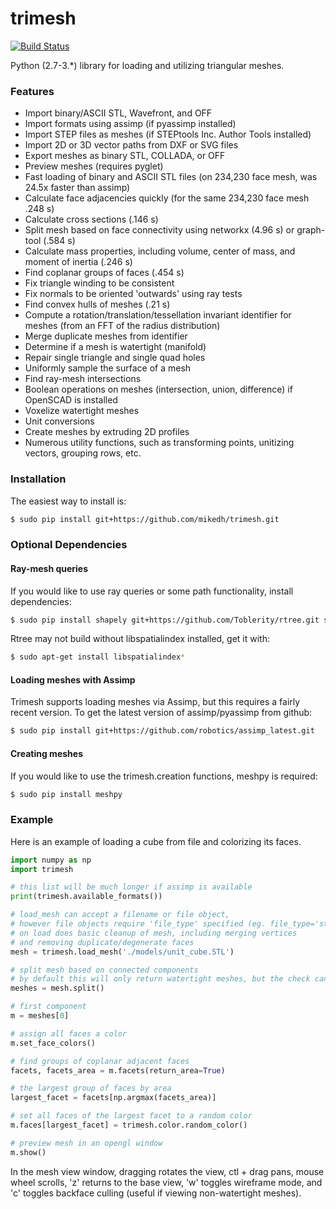 # trimesh #
[![Build Status](https://travis-ci.org/mikedh/trimesh.svg?branch=master)](https://travis-ci.org/mikedh/trimesh)

Python (2.7-3.*) library for loading and utilizing triangular meshes.

### Features ###
* Import binary/ASCII STL, Wavefront, and OFF
* Import formats using assimp (if pyassimp installed)
* Import STEP files as meshes (if STEPtools Inc. Author Tools installed)
* Import 2D or 3D vector paths from DXF or SVG files
* Export meshes as binary STL, COLLADA, or OFF
* Preview meshes (requires pyglet)
* Fast loading of binary and ASCII STL files (on 234,230 face mesh, was 24.5x faster than assimp)
* Calculate face adjacencies quickly (for the same 234,230 face mesh .248 s)
* Calculate cross sections (.146 s)
* Split mesh based on face connectivity using networkx (4.96 s) or graph-tool (.584 s)
* Calculate mass properties, including volume, center of mass, and moment of inertia (.246 s)
* Find coplanar groups of faces (.454 s)
* Fix triangle winding to be consistent 
* Fix normals to be oriented 'outwards' using ray tests
* Find convex hulls of meshes (.21 s)
* Compute a rotation/translation/tessellation invariant identifier for meshes (from an FFT of the radius distribution)
* Merge duplicate meshes from identifier
* Determine if a mesh is watertight (manifold)
* Repair single triangle and single quad holes
* Uniformly sample the surface of a mesh
* Find ray-mesh intersections
* Boolean operations on meshes (intersection, union, difference) if OpenSCAD is installed
* Voxelize watertight meshes
* Unit conversions
* Create meshes by extruding 2D profiles
* Numerous utility functions, such as transforming points, unitizing vectors, grouping rows, etc. 

### Installation ###
The easiest way to install is:
```bash
$ sudo pip install git+https://github.com/mikedh/trimesh.git
```

### Optional Dependencies ###

#### Ray-mesh queries ####
If you would like to use ray queries or some path functionality, install dependencies:
```bash
$ sudo pip install shapely git+https://github.com/Toblerity/rtree.git svg.path 
```

Rtree may not build without libspatialindex installed, get it with:
```bash
$ sudo apt-get install libspatialindex* 
```

#### Loading meshes with Assimp ####
Trimesh supports loading meshes via Assimp, but this requires a fairly recent version.
To get the latest version of assimp/pyassimp from github:
```bash
$ sudo pip install git+https://github.com/robotics/assimp_latest.git 
```

#### Creating meshes ####
If you would like to use the trimesh.creation functions, meshpy is required:
```bash
$ sudo pip install meshpy
```

### Example ###

Here is an example of loading a cube from file and colorizing its faces.

```python
import numpy as np
import trimesh

# this list will be much longer if assimp is available
print(trimesh.available_formats())

# load_mesh can accept a filename or file object, 
# however file objects require 'file_type' specified (eg. file_type='stl')
# on load does basic cleanup of mesh, including merging vertices 
# and removing duplicate/degenerate faces
mesh = trimesh.load_mesh('./models/unit_cube.STL')

# split mesh based on connected components
# by default this will only return watertight meshes, but the check can be disabled
meshes = mesh.split() 

# first component  
m = meshes[0]

# assign all faces a color
m.set_face_colors()

# find groups of coplanar adjacent faces
facets, facets_area = m.facets(return_area=True)

# the largest group of faces by area    
largest_facet = facets[np.argmax(facets_area)]

# set all faces of the largest facet to a random color
m.faces[largest_facet] = trimesh.color.random_color()

# preview mesh in an opengl window
m.show()
```

In the mesh view window, dragging rotates the view, ctl + drag pans, mouse wheel scrolls, 'z' returns to the base view, 'w' toggles wireframe mode, and 'c' toggles backface culling (useful if viewing non-watertight meshes).  
